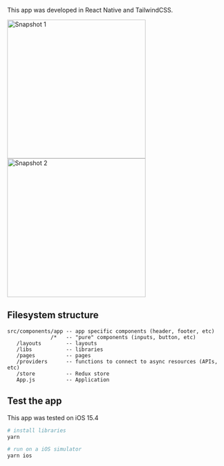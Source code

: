 This app was developed in React Native and TailwindCSS.

<img src="https://user-images.githubusercontent.com/5312427/160927418-1b0aea84-f7fe-4b8a-8f6c-9c861927867a.png" alt="Snapshot 1" width="320" /> <img src="https://user-images.githubusercontent.com/5312427/160927424-36909e92-eb8d-4c49-93fc-783f9e18e0a8.png" alt="Snapshot 2" width="320" />

## Filesystem structure

```
src/components/app -- app specific components (header, footer, etc)
              /*   -- "pure" components (inputs, button, etc)
   /layouts        -- layouts
   /libs           -- libraries
   /pages          -- pages
   /providers      -- functions to connect to async resources (APIs, etc)
   /store          -- Redux store
   App.js          -- Application
```

## Test the app

This app was tested on iOS 15.4

```bash
# install libraries
yarn

# run on a iOS simulator
yarn ios
```
